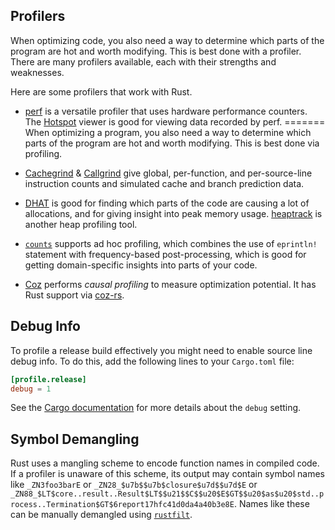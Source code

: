 ## Profilers


When optimizing code, you also need a way to determine which parts of the
program are hot and worth modifying. This is best done with a profiler. There
are many profilers available, each with their strengths and
weaknesses.

Here are some profilers that work with Rust.
- [perf] is a versatile profiler that uses hardware performance counters.
  The [Hotspot] viewer is good for viewing data recorded by perf.
=======
When optimizing a program, you also need a way to determine which parts of the
program are hot and worth modifying. This is best done via profiling.

- [Cachegrind] & [Callgrind] give global, per-function, and per-source-line
instruction counts and simulated cache and branch prediction data.
- [DHAT] is good for finding which parts of the code are causing a lot of
  allocations, and for giving insight into peak memory usage. [heaptrack] is
  another heap profiling tool.
- [`counts`] supports ad hoc profiling, which combines the use of `eprintln!`
  statement with frequency-based post-processing, which is good for getting
  domain-specific insights into parts of your code.
- [Coz] performs *causal profiling* to measure optimization potential. It has
  Rust support via [coz-rs].

[perf]: https://perf.wiki.kernel.org/index.php/Main_Page
[Hotspot]: https://github.com/KDAB/hotspot
[Firefox Profiler]: https://profiler.firefox.com/
[Cachegrind]: https://www.valgrind.org/docs/manual/cg-manual.html
[Callgrind]: https://www.valgrind.org/docs/manual/cl-manual.html
[DHAT]: https://www.valgrind.org/docs/manual/dh-manual.html
[heaptrack]: https://github.com/KDE/heaptrack
[`counts`]: https://github.com/nnethercote/counts/
[Coz]: https://github.com/plasma-umass/coz
[coz-rs]: https://github.com/plasma-umass/coz/tree/master/rust

## Debug Info

To profile a release build effectively you might need to enable source line
debug info. To do this, add the following lines to your `Cargo.toml` file:
```toml
[profile.release]
debug = 1
```
See the [Cargo documentation] for more details about the `debug` setting.

[Cargo documentation]: https://doc.rust-lang.org/cargo/reference/profiles.html#debug

## Symbol Demangling

Rust uses a mangling scheme to encode function names in compiled code. If a
profiler is unaware of this scheme, its output may contain symbol names like
`_ZN3foo3barE` or `_ZN28_$u7b$$u7b$closure$u7d$$u7d$E` or
`_ZN88_$LT$core..result..Result$LT$$u21$$C$$u20$E$GT$$u20$as$u20$std..process..Termination$GT$6report17hfc41d0da4a40b3e8E`.
Names like these can be manually demangled using [`rustfilt`].

[`rustfilt`]: https://crates.io/crates/rustfilt
